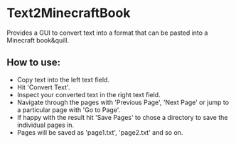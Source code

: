 # Text2MinecraftBook
Provides a GUI to convert text into a format that can be pasted into a Minecraft book&amp;quill.

## How to use:
- Copy text into the left text field.
- Hit 'Convert Text'.
- Inspect your converted text in the right text field.
- Navigate through the pages with 'Previous Page', 'Next Page' or jump to a particular page with 'Go to Page'.
- If happy with the result hit 'Save Pages' to chose a directory to save the individual pages in.
- Pages will be saved as 'page1.txt', 'page2.txt' and so on.
